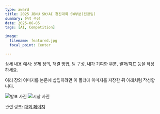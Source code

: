 ```yaml
---
type: award
title: 2025 JBNU SW/AI 경진대회 SW부분(전공팀)
summary: 은상 수상
date: 2025-06-05
tags: [AI, Competition]

image:
  filename: featured.jpg
  focal_point: Center

---
```


상세 내용 예시: 문제 정의, 해결 방법, 팀 구성, 내가 기여한 부분, 결과/지표 등을 작성하세요.

여러 장의 이미지를 본문에 삽입하려면 이 폴더에 이미지를 저장한 뒤 아래처럼 작성합니다.

![발표 사진](stage.jpg)
![시상 사진](award.jpg)

관련 링크: [대회 페이지](https://csai.jbnu.ac.kr/bbs/csai/5289/355730/artclView.do)

